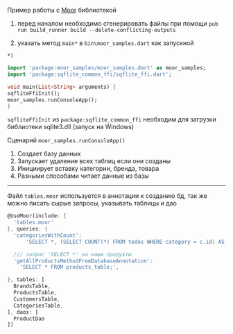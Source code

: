 Пример работы с [Moor](https://moor.simonbinder.eu/) библиотекой 

1. перед началом необходимо сгенерировать файлы 
при помощи
 `pub run build_runner build --delete-conflicting-outputs`

2. указать метод `main*` в `bin\moor_samples.dart` как запускной

`*)`
  ```dart
import 'package:moor_samples/moor_samples.dart' as moor_samples;
import 'package:sqflite_common_ffi/sqflite_ffi.dart';

void main(List<String> arguments) {
  sqfliteFfiInit();
  moor_samples.runConsoleApp();
}
```
`sqfliteFfiInit` из `package:sqflite_common_ffi`
 необходим для загрузки библиотеки sqlite3.dll (запуск на Windows)


Сценарий `moor_samples.runConsoleApp()`
1. Создает базу данных 
2. Запускает удаление всех таблиц если они созданы 
3. Инициирует вставку категории, бренда, товара
4. Разными способами читает данные из базы


---
Файл `tables.moor`
используется в аннотации к созданию бд, 
так же можно писать сырые запросы, указывать таблицы и дао
```dart
@UseMoor(include: {
  'tables.moor'
}, queries: {
  'categoriesWithCount':
      'SELECT *, (SELECT COUNT(*) FROM todos WHERE category = c.id) AS "amount" FROM categories c;',

  /// запрос 'SELECT *' на наши продукты
  'getAllProductsMethodFromDatabaseAnnotation':
    'SELECT * FROM products_table;',

}, tables: [
  BrandsTable,
  ProductsTable,
  CustomersTable,
  CategoriesTable,
], daos: [
  ProductDao
])
```